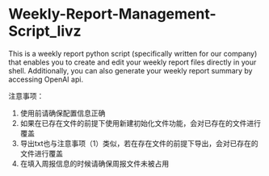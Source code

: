 # Weekly-Report-Management-Script_livz
This is a weekly report python script (specifically written for our company) that enables you to create and edit your weekly report files directly in your shell.
Additionally, you can also generate your weekly report summary by accessing OpenAI api.

注意事项：
1. 使用前请确保配置信息正确
2. 如果在已存在文件的前提下使用新建初始化文件功能，会对已存在的文件进行覆盖
3. 导出txt也与注意事项（1）类似，若在存在文件的前提下导出，会对已存在的文件进行覆盖
4. 在填入周报信息的时候请确保周报文件未被占用
